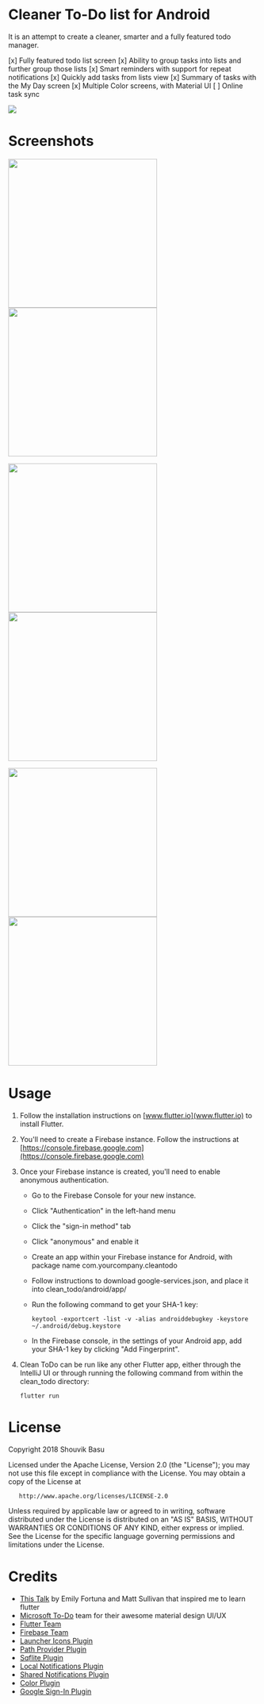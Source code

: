 # Cleaner To-Do list for Android

It is an attempt to create a cleaner, smarter and a fully featured todo manager.

 [x]    Fully featured todo list screen 
 [x]    Ability to group tasks into lists and further group those lists
 [x]    Smart reminders with support for repeat notifications
 [x]    Quickly add tasks from lists view
 [x]    Summary of tasks with the My Day screen
 [x]    Multiple Color screens, with Material UI
 [ ]    Online task sync

[<img src="https://raw.githubusercontent.com/babanomania/CleanToDO/master/images/download-apk-version.png" />](https://github.com/babanomania/CleanToDO/releases/download/1.2.20180623/clean_todo_v1.2.20180623.apk)

# Screenshots

<img src="https://github.com/babanomania/CleanToDO/raw/master/images/framed/1_myday.png?raw=true" width="300"/><img src="https://github.com/babanomania/CleanToDO/raw/master/images/framed/2_todo.png?raw=true" width="300"/>
 
<img src="https://github.com/babanomania/CleanToDO/raw/master/images/framed/3_lists.png?raw=true" width="300"/><img src="https://github.com/babanomania/CleanToDO/raw/master/images/framed/6_add_task.png?raw=true" width="300"/>

<img src="https://github.com/babanomania/CleanToDO/raw/master/images/framed/5_edit_tasks.png?raw=true" width="300"/><img src="https://github.com/babanomania/CleanToDO/raw/master/images/framed/4_colors.png?raw=true" width="300"/>

# Usage

1. Follow the installation instructions on [www.flutter.io](www.flutter.io) to install Flutter.
2. You'll need to create a Firebase instance. Follow the instructions at [https://console.firebase.google.com](https://console.firebase.google.com)
3. Once your Firebase instance is created, you'll need to enable anonymous authentication.
    * Go to the Firebase Console for your new instance.
    * Click "Authentication" in the left-hand menu
    * Click the "sign-in method" tab
    * Click "anonymous" and enable it
    * Create an app within your Firebase instance for Android, with package name com.yourcompany.cleantodo
    * Follow instructions to download google-services.json, and place it into clean_todo/android/app/
    * Run the following command to get your SHA-1 key:
    
       ```
       keytool -exportcert -list -v -alias androiddebugkey -keystore ~/.android/debug.keystore
       ```
    * In the Firebase console, in the settings of your Android app, add your SHA-1 key by clicking "Add Fingerprint".

4. Clean ToDo can be run like any other Flutter app, either through the IntelliJ UI or through running the following command from within the clean_todo directory:

       flutter run

# License

Copyright 2018 Shouvik Basu

   Licensed under the Apache License, Version 2.0 (the "License");
   you may not use this file except in compliance with the License.
   You may obtain a copy of the License at

       http://www.apache.org/licenses/LICENSE-2.0

   Unless required by applicable law or agreed to in writing, software
   distributed under the License is distributed on an "AS IS" BASIS,
   WITHOUT WARRANTIES OR CONDITIONS OF ANY KIND, either express or implied.
   See the License for the specific language governing permissions and
limitations under the License.

# Credits

* [This Talk](https://www.youtube.com/watch?v=iflV0D0d1zQ) by Emily Fortuna and Matt Sullivan that inspired me to learn flutter
* [Microsoft To-Do](https://todo.microsoft.com/en-us) team for their awesome material design UI/UX
* [Flutter Team](https://github.com/flutter/)
* [Firebase Team](https://firebase.google.com/docs/auth/)
* [Launcher Icons Plugin](https://github.com/franzsilva/flutter_launcher_icons)
* [Path Provider Plugin](https://github.com/flutter/plugins/tree/master/packages/path_provider)
* [Sqflite Plugin](https://github.com/tekartik/sqflite)
* [Local Notifications Plugin](https://github.com/MaikuB/flutter_local_notifications)
* [Shared Notifications Plugin](https://github.com/flutter/plugins/tree/master/packages/shared_preferences)
* [Color Plugin](http://github.com/MichaelFenwick/Color)
* [Google Sign-In Plugin](https://github.com/flutter/plugins/tree/master/packages/google_sign_in)


